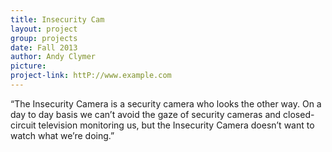 ```yaml
---
title: Insecurity Cam
layout: project
group: projects
date: Fall 2013
author: Andy Clymer
picture:
project-link: httP://www.example.com
---
```

“The Insecurity Camera is a security camera who looks the other way. On a day to day basis we can’t avoid the gaze of security cameras and closed-circuit television monitoring us, but the Insecurity Camera doesn’t want to watch what we’re doing.”